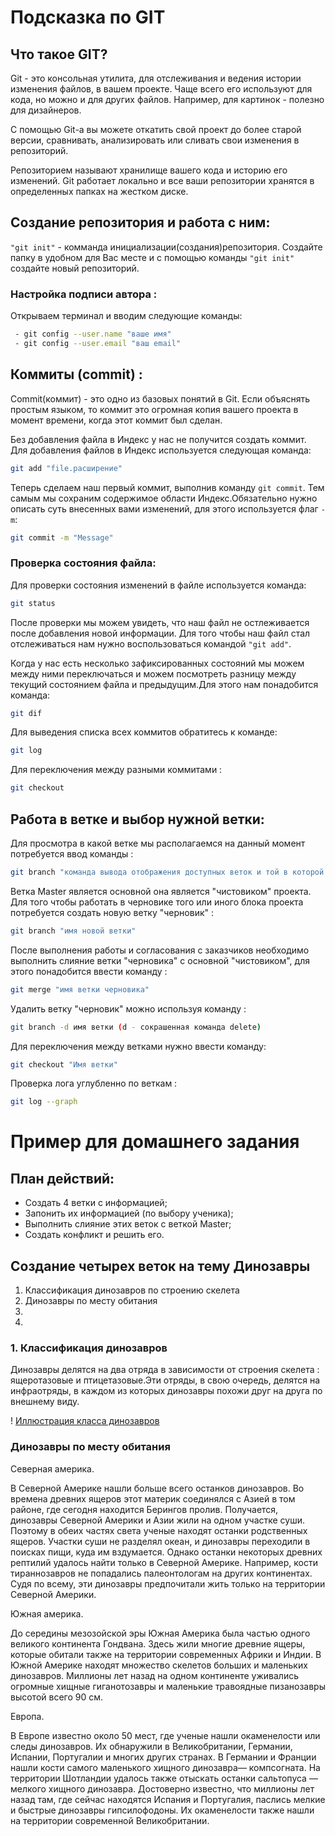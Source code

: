 # Подсказка по GIT

## Что такое GIT?
Git - это консольная утилита, для отслеживания и ведения истории изменения файлов, в вашем проекте. Чаще всего его используют для кода, но можно и для других файлов. Например, для картинок - полезно для дизайнеров.

С помощью Git-a вы можете откатить свой проект до более старой версии, сравнивать, анализировать или сливать свои изменения в репозиторий.

Репозиторием называют хранилище вашего кода и историю его изменений. Git работает локально и все ваши репозитории хранятся в определенных папках на жестком диске. 

## Создание репозитория и работа с ним:

``"git init"`` - комманда инициализации(создания)репозитория.
Создайте папку в удобном для Вас месте и с помощью команды ``"git init" `` создайте новый репозиторий.

### Настройка подписи автора :
Открываем терминал и вводим следующие команды:
```sh
 - git config --user.name "ваше имя"
 - git config --user.email "ваш email"
```

## Коммиты (commit) :
Commit(коммит) - это одно из базовых понятий в Git. Если объяснять простым языком, то коммит это огромная копия вашего проекта в момент времени, когда этот коммит был сделан.

Без добавления файла в Индекс у нас не получится создать коммит.
Для добавления файлов в Индекс используется следующая команда:

```sh 
git add "file.расширение"
```
Теперь сделаем наш первый коммит, выполнив команду ``git commit``. Тем самым мы сохраним содержимое области Индекс.Обязательно нужно описать суть внесенных вами изменений, для этого используется флаг ``-m``:
```sh
git commit -m "Message"
```
### Проверка состояния файла:
Для проверки состояния изменений в файле используется команда:
```sh
git status
```
После проверки мы можем увидеть, что наш файл не остлеживается после добавления новой информации. Для того чтобы наш файл стал отслеживаться нам нужно воспользоваться командой ``"git add"``.

Когда у нас есть несколько зафиксированных состояний мы можем между ними переключаться и можем посмотреть разницу между текущий состоянием файла и предыдущим.Для этого нам понадобится команда:

```sh 
git dif
```
Для выведения списка всех коммитов обратитесь к команде:
```sh
git log
```
Для переключения между разными коммитами :
```sh
git checkout
```
## Работа в ветке и выбор нужной ветки:

Для просмотра в какой ветке мы располагаемся на данный момент потребуется ввод команды :

```sh
git branch "команда вывода отображения доступных веток и той в которой мы находимся на текущий момент (помечена зеленый цветом)"
```
Ветка Master является основной она является "чистовиком" проекта. Для того чтобы работать в черновике того или иного блока проекта потребуется создать новую ветку "черновик" :

```sh
git branch "имя новой ветки"
```
После выполнения работы и согласования с заказчиков необходимо выполнить слияние ветки "черновика" с основной "чистовиком", для этого понадобится ввести команду :

```sh
git merge "имя ветки черновика"
```
Удалить ветку "черновик" можно используя команду :
```sh
git branch -d имя ветки (d - сокрашенная команда delete)
```
Для переключения между ветками нужно ввести команду:
```sh
git checkout "Имя ветки"
```
Проверка лога углубленно по веткам :
```sh
git log --graph
```

# Пример для домашнего задания
## План действий:
 * Создать 4 ветки с информацией;
 * Запонить их информацией (по выбору ученика);
 * Выполнить слияние этих веток с веткой Master;
 * Создать конфликт и решить его.

 ## Создание четырех веток на тему Динозавры 
  1. Классификация динозавров по строению скелета
  2. Динозавры по месту обитания
  3.
  4.

### 1. Классификация динозавров
Динозавры делятся на два отряда в зависимости от строения скелета : ящеротазовые и птицетазовые.Эти отряды, в свою очередь, делятся на инфраотряды, в каждом из которых динозавры похожи друг на друга по внешнему виду.

! [Иллюстрация класса динозавров](Dino.jpeg)


### Динозавры по месту обитания
Северная америка.

В Северной Америке нашли больше всего останков динозавров. Во времена древних ящеров этот материк соединялся с Азией в том районе, где сегодня находится Берингов пролив. Получается, динозавры Северной Америки и Азии жили на одном участке суши. Поэтому в обеих частях света ученые находят останки родственных ящеров. Участки суши не разделял океан, и динозавры переходили в поисках пищи, куда им вздумается. Однако останки некоторых древних рептилий удалось найти только в Северной Америке. Например, кости тираннозавров не попадались палеонтологам на других континентах. Судя по всему, эти динозавры предпочитали жить только на территории Северной Америки.

Южная америка.


До середины мезозойской эры Южная Америка была частью одного великого континента Гондвана. Здесь жили многие древние ящеры, которые обитали также на территории современных Африки и Индии. В Южной Америке находят множество скелетов больших и маленьких динозавров. Миллионы лет назад на одном континенте уживались огромные хищные гиганотозавры и маленькие травоядные пизанозавры высотой всего 90 см.

Европа.

В Европе известно около 50 мест, где ученые нашли окаменелости или следы динозавров. Их обнаружили в Великобритании, Германии, Испании, Португалии и многих других странах.
В Германии и Франции нашли кости самого маленького хищного динозавра— компсогната. На территории Шотландии удалось также отыскать останки сальтопуса — мелкого хищного динозавра. Достоверно известно, что миллионы лет назад там, где сейчас находятся Испания и Португалия, паслись мелкие и быстрые динозавры гипсилофодоны. Их окаменелости также нашли на территории современной Великобритании.
